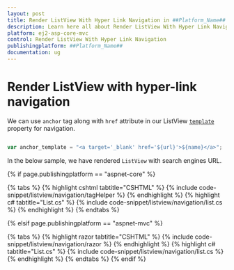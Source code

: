 ```yaml
---
layout: post
title: Render ListView With Hyper Link Navigation in ##Platform_Name## ListView Control | Syncfusion
description: Learn here all about Render ListView With Hyper Link Navigation in Syncfusion ##Platform_Name## ListView control of syncfusion and more.
platform: ej2-asp-core-mvc
control: Render ListView With Hyper Link Navigation
publishingplatform: ##Platform_Name##
documentation: ug
---
```


# Render ListView with hyper-link navigation

We can use `anchor` tag along with `href` attribute in our ListView [`template`](https://ej2.syncfusion.com/documentation/api/list-view/#template) property for navigation.

```typescript

var anchor_template = "<a target='_blank' href='${url}'>${name}</a>";

```

In the below sample, we have rendered `ListView` with search engines URL.

{% if page.publishingplatform == "aspnet-core" %}

{% tabs %}
{% highlight cshtml tabtitle="CSHTML" %}
{% include code-snippet/listview/navigation/tagHelper %}
{% endhighlight %}
{% highlight c# tabtitle="List.cs" %}
{% include code-snippet/listview/navigation/list.cs %}
{% endhighlight %}
{% endtabs %}

{% elsif page.publishingplatform == "aspnet-mvc" %}

{% tabs %}
{% highlight razor tabtitle="CSHTML" %}
{% include code-snippet/listview/navigation/razor %}
{% endhighlight %}
{% highlight c# tabtitle="List.cs" %}
{% include code-snippet/listview/navigation/list.cs %}
{% endhighlight %}
{% endtabs %}
{% endif %}

